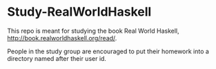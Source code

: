Study-RealWorldHaskell
======================

This repo is meant for studying the book Real World Haskell, <http://book.realworldhaskell.org/read/>.

People in the study group are encouraged to put their homework into a directory named after their user id.
